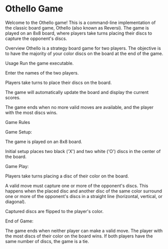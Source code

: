 # Othello Game
Welcome to the Othello game! This is a command-line implementation of the classic board game, Othello (also known as Reversi). The game is played on an 8x8 board, where players take turns placing their discs to capture the opponent's discs.

Overview
Othello is a strategy board game for two players. The objective is to have the majority of your color discs on the board at the end of the game.

Usage
Run the game executable.

Enter the names of the two players.

Players take turns to place their discs on the board.

The game will automatically update the board and display the current scores.

The game ends when no more valid moves are available, and the player with the most discs wins.

Game Rules

Game Setup:

The game is played on an 8x8 board.

Initial setup places two black ('X') and two white ('O') discs in the center of the board.

Game Play:

Players take turns placing a disc of their color on the board.

A valid move must capture one or more of the opponent's discs. This happens when the placed disc and another disc of the same color surround one or more of the opponent's discs in a straight line (horizontal, vertical, or diagonal).

Captured discs are flipped to the player's color.

End of Game:

The game ends when neither player can make a valid move.
The player with the most discs of their color on the board wins.
If both players have the same number of discs, the game is a tie.

